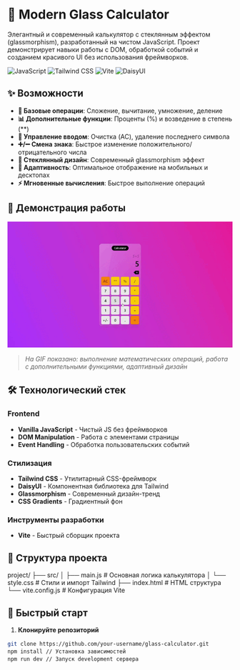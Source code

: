 # 🧮 Modern Glass Calculator

Элегантный и современный калькулятор с стеклянным эффектом (glassmorphism), разработанный на чистом JavaScript. Проект демонстрирует навыки работы с DOM, обработкой событий и созданием красивого UI без использования фреймворков.

![JavaScript](https://img.shields.io/badge/JavaScript-F7DF1E?style=for-the-badge&logo=javascript&logoColor=black)
![Tailwind CSS](https://img.shields.io/badge/Tailwind_CSS-38B2AC?style=for-the-badge&logo=tailwind-css&logoColor=white)
![Vite](https://img.shields.io/badge/Vite-B73BFE?style=for-the-badge&logo=vite&logoColor=FFD62E)
![DaisyUI](https://img.shields.io/badge/DaisyUI-5A0EF8?style=for-the-badge)

## ✨ Возможности

- **🔢 Базовые операции**: Сложение, вычитание, умножение, деление
- **📊 Дополнительные функции**: Проценты (%) и возведение в степень (**)
- **🔄 Управление вводом**: Очистка (AC), удаление последнего символа
- **➕/➖ Смена знака**: Быстрое изменение положительного/отрицательного числа
- **🎨 Стеклянный дизайн**: Современный glassmorphism эффект
- **📱 Адаптивность**: Оптимальное отображение на мобильных и десктопах
- **⚡ Мгновенные вычисления**: Быстрое выполнение операций

## 🎥 Демонстрация работы

<!-- ВСТАВЬТЕ ВАШУ GIF-АНИМАЦИЮ ЗДЕСЬ -->
![Демонстрация работы калькулятора](./calc.gif)
<!-- ЗАМЕНИТЕ ВЫШЕСТОЯЩУЮ ССЫЛКУ НА ВАШУ REAL GIF -->

> *На GIF показано: выполнение математических операций, работа с дополнительными функциями, адаптивный дизайн*

## 🛠️ Технологический стек

### Frontend
- **Vanilla JavaScript** - Чистый JS без фреймворков
- **DOM Manipulation** - Работа с элементами страницы
- **Event Handling** - Обработка пользовательских событий

### Стилизация
- **Tailwind CSS** - Утилитарный CSS-фреймворк
- **DaisyUI** - Компонентная библиотека для Tailwind
- **Glassmorphism** - Современный дизайн-тренд
- **CSS Gradients** - Градиентный фон

### Инструменты разработки
- **Vite** - Быстрый сборщик проекта

## 📁 Структура проекта
project/
├── src/
│ ├── main.js # Основная логика калькулятора
│ └── style.css # Стили и импорт Tailwind
├── index.html # HTML структура
└── vite.config.js # Конфигурация Vite


## 🚀 Быстрый старт

1. **Клонируйте репозиторий**
```bash
git clone https://github.com/your-username/glass-calculator.git
npm install // Установка зависимостей
npm run dev // Запуск development сервера
